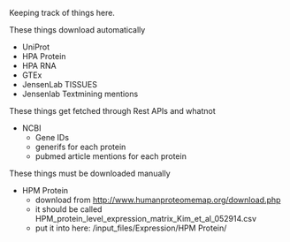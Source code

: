 Keeping track of things here.

These things download automatically
* UniProt
* HPA Protein
* HPA RNA
* GTEx
* JensenLab TISSUES
* Jensenlab Textmining mentions

These things get fetched through Rest APIs and whatnot
* NCBI
  * Gene IDs
  * generifs for each protein
  * pubmed article mentions for each protein

These things must be downloaded manually
* HPM Protein
  * download from http://www.humanproteomemap.org/download.php
  * it should be called HPM_protein_level_expression_matrix_Kim_et_al_052914.csv
  * put it into here: /input_files/Expression/HPM Protein/

